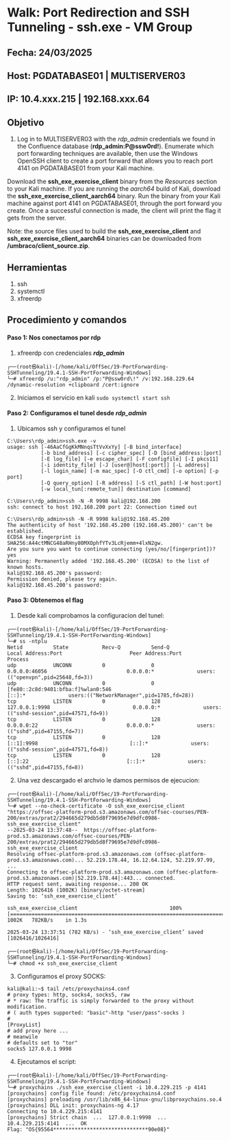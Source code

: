# Walk: Port Redirection and SSH Tunneling - ssh.exe - VM Group

## Fecha: 24/03/2025
## Host: PGDATABASE01 | MULTISERVER03
## IP: 10.4.xxx.215 | 192.168.xxx.64
## Objetivo
1.  Log in to MULTISERVER03 with the _rdp_admin_ credentials we found in the Confluence database (**rdp_admin:P@ssw0rd!**). Enumerate which port forwarding techniques are available, then use the Windows OpenSSH client to create a port forward that allows you to reach port 4141 on PGDATABASE01 from your Kali machine.

Download the **ssh_exe_exercise_client** binary from the _Resources_ section to your Kali machine. If you are running the _aarch64_ build of Kali, download the **ssh_exe_exercise_client_aarch64** binary. Run the binary from your Kali machine against port 4141 on PGDATABASE01, through the port forward you create. Once a successful connection is made, the client will print the flag it gets from the server.

Note: the source files used to build the **ssh_exe_exercise_client** and **ssh_exe_exercise_client_aarch64** binaries can be downloaded from **/umbraco/client_source.zip**.
## Herramientas
1. ssh
2. systemctl
3. xfreerdp
## Procedimiento y comandos
#### Paso 1: Nos conectamos por rdp
1. xfreerdp con credenciales **_rdp_admin_**
```
┌──(root㉿kali)-[/home/kali/OffSec/19-PortForwarding-SSHTunneling/19.4.1-SSH-PortForwarding-Windows]
└─# xfreerdp /u:"rdp_admin" /p:"P@ssw0rd\!" /v:192.168.229.64 /dynamic-resolution +clipboard /cert:ignore
```
2. Iniciamos el servicio en kali
`sudo systemctl start ssh`
#### Paso 2: Configuramos el tunel desde _rdp_admin_
1. Ubicamos ssh y configuramos el tunel
```
C:\Users\rdp_admin>ssh.exe -v
usage: ssh [-46AaCfGgKkMNnqsTtVvXxYy] [-B bind_interface]
           [-b bind_address] [-c cipher_spec] [-D [bind_address:]port]
           [-E log_file] [-e escape_char] [-F configfile] [-I pkcs11]
           [-i identity_file] [-J [user@]host[:port]] [-L address]
           [-l login_name] [-m mac_spec] [-O ctl_cmd] [-o option] [-p port]
           [-Q query_option] [-R address] [-S ctl_path] [-W host:port]
           [-w local_tun[:remote_tun]] destination [command]

C:\Users\rdp_admin>ssh -N -R 9998 kali@192.168.200
ssh: connect to host 192.168.200 port 22: Connection timed out

C:\Users\rdp_admin>ssh -N -R 9998 kali@192.168.45.200
The authenticity of host '192.168.45.200 (192.168.45.200)' can't be established.
ECDSA key fingerprint is SHA256:A44ctMNCG48aRHny80MXOphfYTv3LcRjemm+4lxN2gw.
Are you sure you want to continue connecting (yes/no/[fingerprint])? yes
Warning: Permanently added '192.168.45.200' (ECDSA) to the list of known hosts.
kali@192.168.45.200's password:
Permission denied, please try again.
kali@192.168.45.200's password:
```
#### Paso 3: Obtenemos el flag
1. Desde kali comprobamos la configuracion del tunel:
```
┌──(root㉿kali)-[/home/kali/OffSec/19-PortForwarding-SSHTunneling/19.4.1-SSH-PortForwarding-Windows]
└─# ss -ntplu          
Netid          State           Recv-Q          Send-Q                                      Local Address:Port                      Peer Address:Port          Process                                             
udp            UNCONN          0               0                                                 0.0.0.0:46056                          0.0.0.0:*              users:(("openvpn",pid=25648,fd=3))                 
udp            UNCONN          0               0                          [fe80::2c8d:9401:bfba:f]%wlan0:546                               [::]:*              users:(("NetworkManager",pid=1785,fd=28))          
tcp            LISTEN          0               128                                             127.0.0.1:9998                           0.0.0.0:*              users:(("sshd-session",pid=47571,fd=9))            
tcp            LISTEN          0               128                                               0.0.0.0:22                             0.0.0.0:*              users:(("sshd",pid=47155,fd=7))                    
tcp            LISTEN          0               128                                                 [::1]:9998                              [::]:*              users:(("sshd-session",pid=47571,fd=8))            
tcp            LISTEN          0               128                                                  [::]:22                                [::]:*              users:(("sshd",pid=47155,fd=8))
```
2. Una vez descargado el archvio le damos permisos de ejecucion:
```
┌──(root㉿kali)-[/home/kali/OffSec/19-PortForwarding-SSHTunneling/19.4.1-SSH-PortForwarding-Windows]
└─# wget --no-check-certificate -O ssh_exe_exercise_client "https://offsec-platform-prod.s3.amazonaws.com/offsec-courses/PEN-200/extras/prat2/294665d279db5d8f79695e7d9dfc0986-ssh_exe_exercise_client"
--2025-03-24 13:37:48--  https://offsec-platform-prod.s3.amazonaws.com/offsec-courses/PEN-200/extras/prat2/294665d279db5d8f79695e7d9dfc0986-ssh_exe_exercise_client
Resolving offsec-platform-prod.s3.amazonaws.com (offsec-platform-prod.s3.amazonaws.com)... 52.219.178.44, 16.12.64.124, 52.219.97.99, ...
Connecting to offsec-platform-prod.s3.amazonaws.com (offsec-platform-prod.s3.amazonaws.com)|52.219.178.44|:443... connected.
HTTP request sent, awaiting response... 200 OK
Length: 1026416 (1002K) [binary/octet-stream]
Saving to: ‘ssh_exe_exercise_client’

ssh_exe_exercise_client                              100%[====================================================================================================================>]   1002K   782KB/s    in 1.3s    

2025-03-24 13:37:51 (782 KB/s) - ‘ssh_exe_exercise_client’ saved [1026416/1026416]

┌──(root㉿kali)-[/home/kali/OffSec/19-PortForwarding-SSHTunneling/19.4.1-SSH-PortForwarding-Windows]
└─# chmod +x ssh_exe_exercise_client                             
```
3. Configuramos el proxy SOCKS:
```
kali@kali:~$ tail /etc/proxychains4.conf
# proxy types: http, socks4, socks5, raw
# * raw: The traffic is simply forwarded to the proxy without modification.
# ( auth types supported: "basic"-http "user/pass"-socks )
#
[ProxyList]
# add proxy here ...
# meanwile
# defaults set to "tor"
socks5 127.0.0.1 9998
```
4. Ejecutamos el script:
```
┌──(root㉿kali)-[/home/kali/OffSec/19-PortForwarding-SSHTunneling/19.4.1-SSH-PortForwarding-Windows]
└─# proxychains ./ssh_exe_exercise_client -i 10.4.229.215 -p 4141  
[proxychains] config file found: /etc/proxychains4.conf
[proxychains] preloading /usr/lib/x86_64-linux-gnu/libproxychains.so.4
[proxychains] DLL init: proxychains-ng 4.17
Connecting to 10.4.229.215:4141
[proxychains] Strict chain  ...  127.0.0.1:9998  ...  10.4.229.215:4141  ...  OK
Flag: "OS{95564*******************************90e08}"
```
